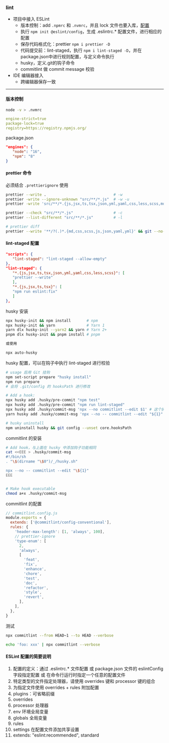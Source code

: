 ### lint

+ 项目中接入 ESLint
  + 版本控制：add `.npmrc` 和 `.nvmrc`，并且 lock 文件也要入库，[配置](#版本控制)
  + 执行 `npm init @eslint/config`，生成 .eslintrc.* 配置文件，进行相应的配置
  + 保存代码格式化：prettier `npm i prettier -D`
  + 代码提交前：lint-staged，执行 `npm i lint-staged -D`，并在package.json中进行规则配置，与定义命令执行
  + husky，定义.git的钩子命令
  + commitlint 做 commit message 校验
+ IDE 编辑器接入
  + 跨编辑器保存一致

------------

#### 版本控制

```bash
node -v > .nvmrc
```

```yaml
engine-strict=true
package-lock=true
registry=https://registry.npmjs.org/
```

package.json

```json
"engines": {
   "node": "16",
   "npm": "8"
}
```

#### prettier 命令

必须结合 `.prettierignore` 使用

```bash
prettier --write .                              # -w
prettier -write --ignore-unknown "src/**/*.js"  # -w -u
prettier -write 'src/**/*.{js,jsx,ts,tsx,json,yml,yaml,css,less,scss,md,html}'

prettier --check "src/**/*.js"                  # -c
prettier --list-different "src/**/*.js"         # -l

# prettier diff
prettier --write '**/?(.)*.{md,css,scss,js,json,yaml,yml}' && git --no-pager diff && git checkout -- .
```

#### lint-staged 配置

```json
"scripts": {
   "lint-staged": "lint-staged --allow-empty"
},
"lint-staged": {
   "*.{js,jsx,ts,tsx,json,yml,yaml,css,less,scss}": [
   "prettier --write"
   ],
   "*.{js,jsx,ts,tsx}": [
   "npm run eslint:fix"
   ]
},
```

husky 安装

```bash
npx husky-init && npm install       # npm
npx husky-init && yarn              # Yarn 1
yarn dlx husky-init --yarn2 && yarn # Yarn 2+
pnpm dlx husky-init && pnpm install # pnpm

或使用

npx auto-husky
```

husky 配置，可以在钩子中执行 lint-staged 进行校验

```bash
# usage 启用 Git 挂钩
npm set-script prepare "husky install"
npm run prepare
# 会将 .git/config 的 hooksPath 进行修改

# Add a hook:
npx husky add .husky/pre-commit "npm test"
npx husky add .husky/pre-commit "npm run lint-staged"
npx husky add .husky/commit-msg 'npx --no commitlint --edit $1' # 这个执行有问题
yarn husky add .husky/commit-msg 'npx --no -- commitlint --edit "${1}"' # 这个可以

# husky uninstall
npm uninstall husky && git config --unset core.hooksPath
```


commitlint 的安装

```bash
# Add hook，与上面在 husky 中添加钩子功能相同
cat <<EEE > .husky/commit-msg
#!/bin/sh
. "\$(dirname "\$0")/_/husky.sh"

npx --no -- commitlint --edit "\${1}"
EEE


# Make hook executable
chmod a+x .husky/commit-msg

```

commitlint 的配置

```js
// commitlint.config.js
module.exports = {
  extends: ['@commitlint/config-conventional'],
  rules: {
    'header-max-length': [1, 'always', 100],
    // prettier-ignore
    'type-enum': [
      2,
      'always',
      [
        'feat',
        'fix',
        'enhance',
        'chore',
        'test',
        'doc',
        'refactor',
        'style',
        'revert',
      ],
    ],
  },
}
```

测试

```bash
npx commitlint --from HEAD~1 --to HEAD --verbose

echo 'foo: xxx' | npx commitlint --verbose
```

#### ESLint 配置的简要说明

1. 配置的定义：通过 .eslintrc.* 文件配置 或 package.json 文件的 eslintConfig 字段指定配置 或 在命令行运行时指定一个任意的配置文件
2. 特定类型的文件指定处理器，请使用 overrides 键和 processor 键的组合
3. 为指定文件使用 overrides + rules 附加配置
4. plugins：可省略前缀
5. overrides
6. processor 处理器
7. env 环境全局变量
8. globals 全局变量
9. rules
10. settings 在配置文件添加共享设置
11. extends: "eslint:recommended",  standard

